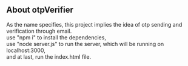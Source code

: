## About otpVerifier
As the name specifies, this project implies the idea of otp sending and verification through email.<br>
use "npm i" to install the dependencies,<br>
use "node server.js" to run the server, which will be running on localhost:3000,<br>
and at last, run the index.html file.
